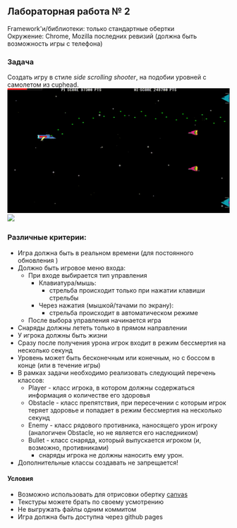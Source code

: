 ## Лабораторная работа № 2

Framework'и/библиотеки: только стандартные обертки<br/>
Окружение: Chrome, Mozilla последних ревизий (должна быть возможность игры с телефона)

### Задача
Создать игру в стиле *side scrolling shooter*, на подобии уровней с самолетом из cuphead.
![](n0lQZE.gif)
![](hilda-berg-cuphead-gif.gif)

### Различные критерии:
- Игра должна быть в реальном времени (для постоянного обновления )
- Должно быть игровое меню входа:
  - При входе выбирается тип управления
    - Клавиатура/мышь:
        - стрельба происходит только при нажатии клавиши стрельбы
    - Через нажатия (мышкой/тачами по экрану):
        - стрельба происходит в автоматическом режиме
  - После выбора управления начинается игра
- Снаряды должны лететь только в прямом направлении
- У игрока должны быть жизни
- Сразу после получения урона игрок входит в режим бессмертия на несколько секунд
- Уровень может быть бесконечным или конечным, но с боссом в конце (или в течение игры)
- В рамках задачи необходимо реализовать следующий перечень классов:
    - Player - класс игрока, в котором должны содержаться информация о количестве его здоровья
    - Obstacle - класс препятствия, при пересечении с которым игрок теряет здоровье и попадает в режим бессмертия на несколько секунд
    - Enemy - класс рядового противника, наносящего урон игроку (аналогичен Obstacle, но не является его наследником)
    - Bullet - класс снаряда, который выпускается игроком (и, возможно, противниками)
      - снаряды игрока не должны наносить ему урон. 
- Дополнительные классы создавать не запрещается!

#### Условия
- Возможно использовать для отрисовки обертку [canvas](https://developer.mozilla.org/ru/docs/Web/API/Canvas_API/Tutorial)
- Текстуры можете брать по своему усмотрению
- Не выгружать файлы одним коммитом
- Игра должна быть доступна через github pages
